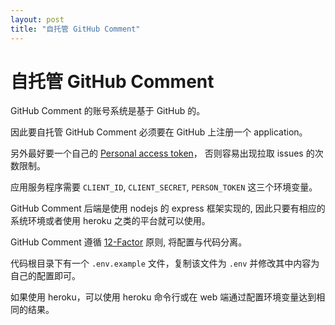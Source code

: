```yaml
---
layout: post
title: "自托管 GitHub Comment"
---
```


# 自托管 GitHub Comment

GitHub Comment 的账号系统是基于 GitHub 的。

因此要自托管 GitHub Comment 必须要在 GitHub 上注册一个 application。

另外最好要一个自己的 [Personal access token](https://github.com/settings/tokens)，
否则容易出现拉取 issues 的次数限制。

应用服务程序需要 `CLIENT_ID`, `CLIENT_SECRET`, `PERSON_TOKEN` 这三个环境变量。

GitHub Comment 后端是使用 nodejs 的 express 框架实现的, 因此只要有相应的系统环境或者使用 heroku 之类的平台就可以使用。

GitHub Comment 遵循 [12-Factor](http://12factor.net/zh_cn/) 原则, 将配置与代码分离。

代码根目录下有一个 `.env.example` 文件，复制该文件为 `.env` 并修改其中内容为自己的配置即可。

如果使用 heroku，可以使用 heroku 命令行或在 web 端通过配置环境变量达到相同的结果。
